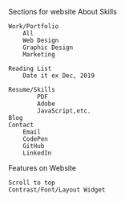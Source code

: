 Sections for website
    About
         Skills

    Work/Portfolio
        All
        Web Design
        Graphic Design
        Marketing

    Reading List
        Date it ex Dec, 2019

    Resume/Skills
            PDF 
            Adobe
            JavaScript,etc.
    Blog
    Contact
        Email
        CodePen
        GitHub
        LinkedIn



Features on Website

    Scroll to top
    Contrast/Font/Layout Widget



